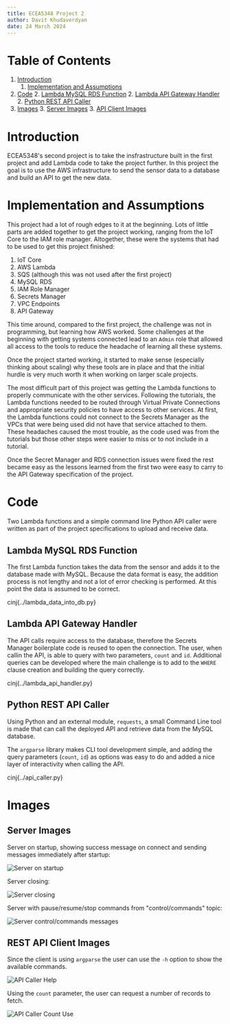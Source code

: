 ```yaml
---
title: ECEA5348 Project 2
author: Davit Khudaverdyan
date: 24 March 2024
---
```


# Table of Contents
1. [Introduction](#introduction)
    1. [Implementation and Assumptions](#implementation-and-assumptions)
2. [Code](#code)
    2. [Lambda MySQL RDS Function](#lambda-mysql-rds-function)
    2. [Lambda API Gateway Handler](#lambda-api-gateway-handler)
    2. [Python REST API Caller](#python-rest-api-caller)
3. [Images](#images)
    3. [Server Images](#server-images)
    3. [API Client Images](#rest-api-client-images)



# Introduction

ECEA5348's second project is to take the insfrastructure built in the first
project and add Lambda code to take the project further. In this project the
goal is to use the AWS infrastructure to send the sensor data to a database
and build an API to get the new data.

# Implementation and Assumptions

This project had a lot of rough edges to it at the beginning. Lots of little
parts are added together to get the project working, ranging from the IoT Core
to the IAM role manager. Altogether, these were the systems that had to be
used to get this project finished:

1. IoT Core
1. AWS Lambda
1. SQS (although this was not used after the first project)
1. MySQL RDS
1. IAM Role Manager
1. Secrets Manager
1. VPC Endpoints
1. API Gateway

This time around, compared to the first project, the challenge was not
in programming, but learning how AWS worked. Some challenges at the beginning
with getting systems connected lead to an `Admin` role that allowed all access
to the tools to reduce the headache of learning all these systems.

Once the project started working, it started to make sense (especially thinking
about scaling) why these tools are in place and that the initial hurdle is
very much worth it when working on larger scale projects.

The most difficult part of this project was getting the Lambda functions to
properly communicate with the other services. Following the tutorials, the 
Lambda functions needed to be routed through Virtual Private Connections and
appropriate security policies to have access to other services. At first, the
Lambda functions could not connect to the Secrets Manager as the VPCs that
were being used did not have that service attached to them. These headaches
caused the most trouble, as the code used was from the tutorials but those
other steps were easier to miss or to not include in a tutorial.

Once the Secret Manager and RDS connection issues were fixed the rest became
easy as the lessons learned from the first two were easy to carry to the 
API Gateway specification of the project.

# Code

Two Lambda functions and a simple command line Python API caller were written
as part of the project specifications to upload and receive data.

## Lambda MySQL RDS Function

The first Lambda function takes the data from the sensor and adds it to the
database made with MySQL. Because the data format is easy, the addition process
is not lengthy and not a lot of error checking is performed. At this point the
data is assumed to be correct.

cinj{../lambda_data_into_db.py}

## Lambda API Gateway Handler

The API calls require access to the database, therefore the Secrets Manager
boilerplate code is reused to open the connection. The user, when callin the 
API, is able to query with two parameters, `count` and `id`. Additional queries
can be developed where the main challenge is to add to the `WHERE` clause 
creation and building the query correctly.

cinj{../lambda_api_handler.py}

## Python REST API Caller

Using Python and an external module, `requests`, a small Command Line tool is
made that can call the deployed API and retrieve data from the MySQL database.

The `argparse` library makes CLI tool development simple, and adding the query
parameters (`count`, `id`) as options was easy to do and added a nice layer
of interactivity when calling the API.

cinj{../api_caller.py}


# Images 
## Server Images

Server on startup, showing success message on connect and sending messages
immediately after startup:

![Server on startup](./images/server_startup.png "Server on startup")

Server closing:

![Server closing](./images/stop_command.png "Server closing on stop command")

Server with pause/resume/stop commands from "control/commands" topic:

![Server control/commands messages](./images/server_pause_resume_stop.png "Server responding to control/commands messages")

## REST API Client Images

Since the client is using `argparse` the user can use the `-h` option to show
the available commands.

![API Caller Help](./images/api_caller_help.png "API Caller help option")

Using the `count` parameter, the user can request a number of records to fetch.

![API Caller Count Use](./images/api_caller_count.png  "Fetch a number of records")
